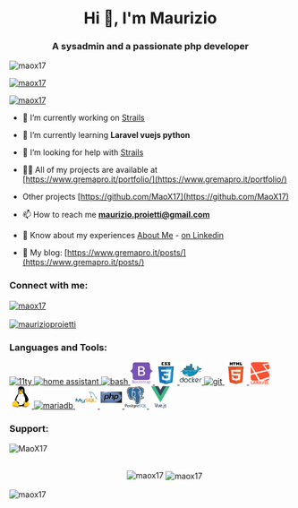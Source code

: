 



<h1 align="center">Hi 👋, I'm Maurizio</h1>

<h3 align="center">A sysadmin and a passionate php developer</h3>

<p align="left"> <img src="https://komarev.com/ghpvc/?username=maox17&label=Profile%20views&color=0e75b6&style=flat" alt="maox17" /> </p>

<p align="left"> <a href="https://github.com/ryo-ma/github-profile-trophy"><img src="https://github-profile-trophy.vercel.app/?username=maox17" alt="maox17" /></a> </p>

<p align="left"> <a href="https://twitter.com/maox17" target="blank"><img src="https://img.shields.io/twitter/follow/maox17?logo=twitter&style=for-the-badge" alt="maox17" /></a> </p>

- 🔭 I’m currently working on [Strails](https://github.com/MaoX17/strails)

- 🌱 I’m currently learning **Laravel vuejs python**

- 🤝 I’m looking for help with [Strails](https://github.com/MaoX17/strails)

- 👨‍💻 All of my projects are available at [https://www.gremapro.it/portfolio/](https://www.gremapro.it/portfolio/)

- Other projects [https://github.com/MaoX17](https://github.com/MaoX17)

- 📫 How to reach me **maurizio.proietti@gmail.com**

- 📄 Know about my experiences [About Me](https://www.gremapro.it/about/) - [on Linkedin](https://www.linkedin.com/in/maurizioproietti/)

- 📄 My blog: [https://www.gremapro.it/posts/](https://www.gremapro.it/posts/)

<h3 align="left">Connect with me:</h3>

<p align="left">

<a href="https://twitter.com/maox17" target="blank"><img align="center" src="https://raw.githubusercontent.com/rahuldkjain/github-profile-readme-generator/master/src/images/icons/Social/twitter.svg" alt="maox17" height="30" width="40" /></a>

<a href="https://linkedin.com/in/maurizioproietti" target="blank"><img align="center" src="https://raw.githubusercontent.com/rahuldkjain/github-profile-readme-generator/master/src/images/icons/Social/linked-in-alt.svg" alt="maurizioproietti" height="30" width="40" /></a>

</p>

<h3 align="left">Languages and Tools:</h3>

<p align="left"> <a href="https://www.11ty.dev/" target="_blank"> <img src="https://gist.githubusercontent.com/vivek32ta/c7f7bf583c1fb1c58d89301ea40f37fd/raw/f4c85cce5790758286b8f155ef9a177710b995df/11ty.svg" alt="11ty" width="40" height="40"/> </a> <a href="https://www.home-assistant.io/" target="_blank"> <img src="https://github.com/home-assistant/assets/blob/master/logo/logo.svg" alt="home assistant" width="40" height="40"/> </a> <a href="https://www.gnu.org/software/bash/" target="_blank"> <img src="https://www.vectorlogo.zone/logos/gnu_bash/gnu_bash-icon.svg" alt="bash" width="40" height="40"/> </a> <a href="https://getbootstrap.com" target="_blank"> <img src="https://raw.githubusercontent.com/devicons/devicon/master/icons/bootstrap/bootstrap-plain-wordmark.svg" alt="bootstrap" width="40" height="40"/> </a> <a href="https://www.w3schools.com/css/" target="_blank"> <img src="https://raw.githubusercontent.com/devicons/devicon/master/icons/css3/css3-original-wordmark.svg" alt="css3" width="40" height="40"/> </a> <a href="https://www.docker.com/" target="_blank"> <img src="https://raw.githubusercontent.com/devicons/devicon/master/icons/docker/docker-original-wordmark.svg" alt="docker" width="40" height="40"/> </a> <a href="https://git-scm.com/" target="_blank"> <img src="https://www.vectorlogo.zone/logos/git-scm/git-scm-icon.svg" alt="git" width="40" height="40"/> </a> <a href="https://www.w3.org/html/" target="_blank"> <img src="https://raw.githubusercontent.com/devicons/devicon/master/icons/html5/html5-original-wordmark.svg" alt="html5" width="40" height="40"/> </a> <a href="https://laravel.com/" target="_blank"> <img src="https://raw.githubusercontent.com/devicons/devicon/master/icons/laravel/laravel-plain-wordmark.svg" alt="laravel" width="40" height="40"/> </a> <a href="https://www.linux.org/" target="_blank"> <img src="https://raw.githubusercontent.com/devicons/devicon/master/icons/linux/linux-original.svg" alt="linux" width="40" height="40"/> </a> <a href="https://mariadb.org/" target="_blank"> <img src="https://www.vectorlogo.zone/logos/mariadb/mariadb-icon.svg" alt="mariadb" width="40" height="40"/> </a> <a href="https://www.mysql.com/" target="_blank"> <img src="https://raw.githubusercontent.com/devicons/devicon/master/icons/mysql/mysql-original-wordmark.svg" alt="mysql" width="40" height="40"/> </a> <a href="https://www.php.net" target="_blank"> <img src="https://raw.githubusercontent.com/devicons/devicon/master/icons/php/php-original.svg" alt="php" width="40" height="40"/> </a> <a href="https://www.postgresql.org" target="_blank"> <img src="https://raw.githubusercontent.com/devicons/devicon/master/icons/postgresql/postgresql-original-wordmark.svg" alt="postgresql" width="40" height="40"/> </a> <a href="https://vuejs.org/" target="_blank"> <img src="https://raw.githubusercontent.com/devicons/devicon/master/icons/vuejs/vuejs-original-wordmark.svg" alt="vuejs" width="40" height="40"/> </a> </p>

<h3 align="left">Support:</h3>

<p><a href="https://www.buymeacoffee.com/MaoX17"> <img align="left" src="https://cdn.buymeacoffee.com/buttons/v2/default-yellow.png" height="50" width="210" alt="MaoX17" /></a></p><br><br>

<p><img align="left" src="https://github-readme-stats.vercel.app/api/top-langs?username=maox17&show_icons=true&locale=en&layout=compact" alt="maox17" /></p>

<p>&nbsp;<img align="center" src="https://github-readme-stats.vercel.app/api?username=maox17&show_icons=true&locale=en" alt="maox17" /></p>

<p><img align="center" src="https://github-readme-streak-stats.herokuapp.com/?user=maox17&" alt="maox17" /></p>
